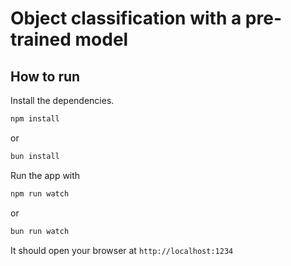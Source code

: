 # Object classification with a pre-trained model

## How to run

Install the dependencies.

```bash
npm install
```
or

```bash
bun install
```

Run the app with

```bash
npm run watch
```

or 

```bash 
bun run watch 
```

It should open your browser at `http://localhost:1234`
